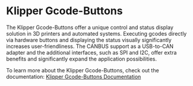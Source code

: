 # Klipper Gcode-Buttons

The Klipper Gcode-Buttons offer a unique control and status display solution in 3D printers and automated systems.
Executing gcodes directly via hardware buttons and displaying the status visually significantly increases
user-friendliness. The CANBUS support as a USB-to-CAN adapter and the additional interfaces, such as SPI and I2C, offer
extra benefits and significantly expand the application possibilities.

To learn more about the Klipper Gcode-Buttons, check out the documentation:
[Klipper Gcode-Buttons Documentation](https://gcode-buttons.meteyou.wtf)
